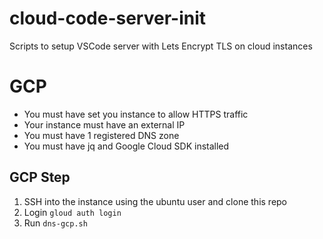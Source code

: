 # cloud-code-server-init
Scripts to setup VSCode server with Lets Encrypt TLS on cloud instances

# GCP
- You must have set you instance to allow HTTPS traffic
- Your instance must have an external IP
- You must have 1 registered DNS zone
- You must have jq and Google Cloud SDK installed
## GCP Step
1. SSH into the instance using the ubuntu user and clone this repo
2. Login `gloud auth login`
2. Run `dns-gcp.sh`